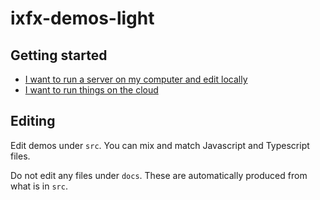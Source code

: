 # ixfx-demos-light

## Getting started

* [I want to run a server on my computer and edit locally](./local-machine.md)
* [I want to run things on the cloud](./remote-machine.md)

## Editing

Edit demos under `src`. You can mix and match Javascript and Typescript files.

Do not edit any files under `docs`. These are automatically produced from what is in `src`.